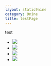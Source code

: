 ```yaml
---
layout: static9nine
category: 9nine
title: testPage
---
```

test

<div class="flexslider">
<ul class="slides">
<li><img src="https://pbs.twimg.com/media/C_NW-MIV0AAUU5s.jpg" /></li>
<li><img src="https://pbs.twimg.com/media/C-uOSz0UMAAwCtE.jpg" /></li>
<li><img src="https://pbs.twimg.com/media/C6hVqA9U0AA7ta8.jpg" /></li>
<li><img src="https://pbs.twimg.com/media/C-p92UYUMAAzitd.jpg" /></li>
</ul>
</div>